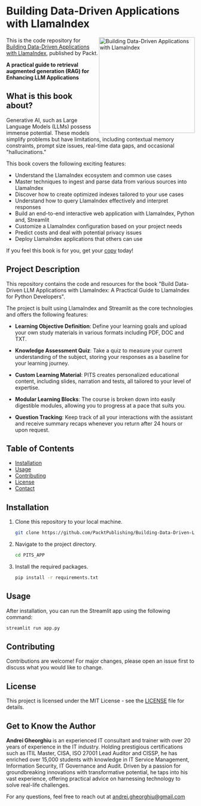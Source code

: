 # Building Data-Driven Applications with LlamaIndex
<a href="https://www.packtpub.com/product/building-data-driven-applications-with-llamaindex/9781835089507"><img src="https://m.media-amazon.com/images/I/71Aly61qDsL._SL1360_.jpg" alt="Building Data-Driven Applications with LlamaIndex" height="256px" align="right"></a>

This is the code repository for [Building Data-Driven Applications with LlamaIndex](https://www.packtpub.com/product/building-data-driven-applications-with-llamaindex/9781835089507), published by Packt.

**A practical guide to retrieval augmented generation (RAG) for Enhancing LLM Applications**

## What is this book about?
Generative AI, such as Large Language Models (LLMs) possess immense potential. These models simplify problems but have limitations, including contextual memory constraints, prompt size issues, real-time data gaps, and occasional "hallucinations."

This book covers the following exciting features: 
* Understand the LlamaIndex ecosystem and common use cases
* Master techniques to ingest and parse data from various sources into LlamaIndex
* Discover how to create optimized indexes tailored to your use cases
* Understand how to query LlamaIndex effectively and interpret responses
* Build an end-to-end interactive web application with LlamaIndex, Python and, Streamlit
* Customize a LlamaIndex configuration based on your project needs
* Predict costs and deal with potential privacy issues
* Deploy LlamaIndex applications that others can use

If you feel this book is for you, get your [copy](https://www.amazon.com/Building-Data-Driven-Applications-LlamaIndex-retrieval-augmented/dp/183508950X/ref=sr_1_1?sr=8-1) today!

## Project Description

This repository contains the code and resources for the book "Build Data-Driven LLM Applications with LlamaIndex: A Practical Guide to LlamaIndex for Python Developers".

The project is built using LlamaIndex and Streamlit as the core technologies and offers the following features:

- **Learning Objective Definition**: Define your learning goals and upload your own study materials in various formats including PDF, DOC and TXT.
  
- **Knowledge Assessment Quiz**: Take a quiz to measure your current understanding of the subject, storing your responses as a baseline for your learning journey.
  
- **Custom Learning Material**: PITS creates personalized educational content, including slides, narration and tests, all tailored to your level of expertise.
  
- **Modular Learning Blocks**: The course is broken down into easily digestible modules, allowing you to progress at a pace that suits you.
  
- **Question Tracking**: Keep track of all your interactions with the assistant and receive summary recaps whenever you return after 24 hours or upon request.

## Table of Contents

- [Installation](#installation)
- [Usage](#usage)
- [Contributing](#contributing)
- [License](#license)
- [Contact](#contact)

## Installation

1. Clone this repository to your local machine.
    ```bash
    git clone https://github.com/PacktPublishing/Building-Data-Driven-LLM-Applications-with-LlamaIndex
    ```

2. Navigate to the project directory.
    ```bash
    cd PITS_APP
    ```

3. Install the required packages.
    ```bash
    pip install -r requirements.txt
    ```

## Usage

After installation, you can run the Streamlit app using the following command:

```bash
streamlit run app.py
```
## Contributing

Contributions are welcome! For major changes, please open an issue first to discuss what you would like to change.

## License

This project is licensed under the MIT License - see the [LICENSE](LICENSE) file for details.

## Get to Know the Author
**Andrei Gheorghiu** is an experienced IT consultant and trainer with over 20 years of experience in the IT industry. Holding prestigious certifications such as ITIL Master, CISA, ISO 27001 Lead Auditor and CISSP, he has enriched over 15,000 students with knowledge in IT Service Management, Information Security, IT Governance and Audit. Driven by a passion for groundbreaking innovations with transformative potential, he taps into his vast experience, offering practical advice on harnessing technology to solve real-life challenges.

For any questions, feel free to reach out at [andrei.gheorghiu@gmail.com](mailto:andrei.gheorghiu@gmail.com)


